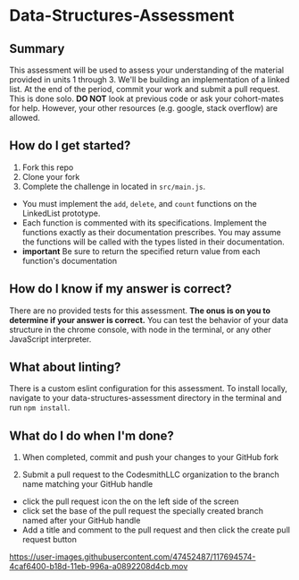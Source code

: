# Data-Structures-Assessment

## Summary
This assessment will be used to assess your understanding of the material provided in units 1 through 3. We'll be building an implementation of a linked list. At the end of the period, commit your work and submit a pull request. This is done solo. **DO NOT** look at previous code or ask your cohort-mates for help. However, your other resources (e.g. google, stack overflow) are allowed.

## How do I get started?
1. Fork this repo
1. Clone your fork
1. Complete the challenge in located in `src/main.js`.
  - You must implement the `add`, `delete`, and `count` functions on the LinkedList prototype. 
  - Each function is commented with its specifications. Implement the functions exactly as their documentation prescribes. You may assume the functions will be called with the types listed in their documentation.
  - **important** Be sure to return the specified return value from each function's documentation

## How do I know if my answer is correct?
There are no provided tests for this assessment. **The onus is on you to determine if your answer is correct.** You can test the behavior of your data structure in the chrome console, with node in the terminal, or any other JavaScript interpreter. 

## What about linting?
There is a custom eslint configuration for this assessment. To install locally, navigate to your data-structures-assessment directory in the terminal and run `npm install`.

## What do I do when I'm done?
1. When completed, commit and push your changes to your GitHub fork

1. Submit a pull request to the CodesmithLLC organization to the branch name matching your GitHub handle
  - click the pull request icon the on the left side of the screen 
  - click set the base of the pull request the specially created branch named after your GitHub handle
  - Add a title and comment to the pull request and then click the create pull request button 

https://user-images.githubusercontent.com/47452487/117694574-4caf6400-b18d-11eb-996a-a0892208d4cb.mov
